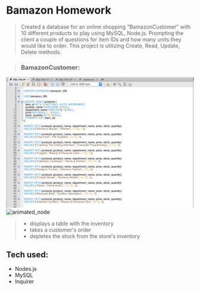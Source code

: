Bamazon Homework
=============

>  Created a database for an online shopping "BamazonCustomer" with 10 different products to play using MySQL, Node.js. Prompting the client a couple of questions for item IDs and how many units they would like to order. This project is utilizing Create, Read, Update, Delete methods.

> ### BamazonCustomer:

![mySQL image](/Database.png)
![animated_node](/giphy.gif)


> * displays a table with the inventory
> * takes a customer's order
> * depletes the stock from the store's inventory




Tech used:
---------- 
* Nodes.js
* MySQL
* Inquirer

